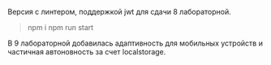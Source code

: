 Версия с линтером, поддержкой jwt для сдачи 8 лабораторной.

> npm i
> npm run start

В 9 лабораторной добавилась адаптивность для мобильных устройств и частичная автоновность за счет localstorage.  
